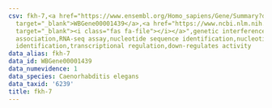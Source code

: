 ```yaml
---
csv: fkh-7,<a href="https://www.ensembl.org/Homo_sapiens/Gene/Summary?db=core;g=WBGene00001439"
  target="_blank">WBGene00001439</a>,<a href="https://www.ncbi.nlm.nih.gov/pubmed/27496166"
  target="_blank"><i class="fas fa-file"></i></a>",genetic interference,functional
  association,RNA-seq assay,nucleotide sequence identification,nucleotide sequence
  identification,transcriptional regulation,down-regulates activity
data_alias: fkh-7
data_id: WBGene00001439
data_numevidence: 1
data_species: Caenorhabditis elegans
data_taxid: '6239'
title: fkh-7
---
```

